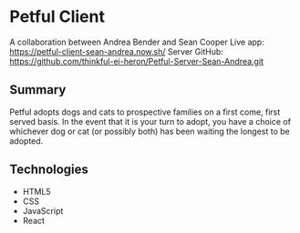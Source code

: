 # Petful Client
A collaboration between Andrea Bender and Sean Cooper
Live app: https://petful-client-sean-andrea.now.sh/
Server GitHub: https://github.com/thinkful-ei-heron/Petful-Server-Sean-Andrea.git

## Summary
Petful adopts dogs and cats to prospective families on a first come, first served basis.
In the event that it is your turn to adopt, you have a choice of whichever dog or cat (or possibly both) has been waiting the longest to be adopted.

## Technologies
- HTML5
- CSS
- JavaScript
- React


